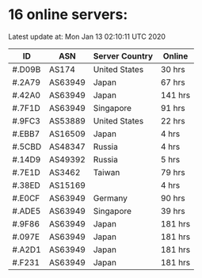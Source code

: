 # 16 online servers:

Latest update at: Mon Jan 13 02:10:11 UTC 2020

| ID | ASN | Server Country | Online |
| -- | --- | -------------- | ------ |
| #.D09B | AS174 | United States | 30 hrs |
| #.2A79 | AS63949 | Japan | 67 hrs |
| #.42A0 | AS63949 | Japan | 141 hrs |
| #.7F1D | AS63949 | Singapore | 91 hrs |
| #.9FC3 | AS53889 | United States | 22 hrs |
| #.EBB7 | AS16509 | Japan | 4 hrs |
| #.5CBD | AS48347 | Russia | 4 hrs |
| #.14D9 | AS49392 | Russia | 5 hrs |
| #.7E1D | AS3462 | Taiwan | 79 hrs |
| #.38ED | AS15169 |  | 4 hrs |
| #.E0CF | AS63949 | Germany | 90 hrs |
| #.ADE5 | AS63949 | Singapore | 39 hrs |
| #.9F86 | AS63949 | Japan | 181 hrs |
| #.097E | AS63949 | Japan | 181 hrs |
| #.A2D1 | AS63949 | Japan | 181 hrs |
| #.F231 | AS63949 | Japan | 181 hrs |

